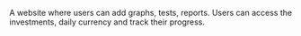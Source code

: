 A website where users can add graphs, tests, reports. Users
can access the investments, daily currency and track their progress.